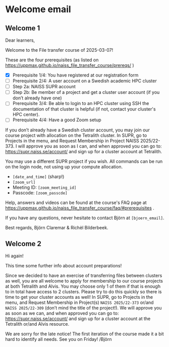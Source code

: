 # Welcome email

## Welcome 1

Dear learners,

Welcome to the File transfer course of 2025-03-07!

These are the four prerequisites (as listed on <https://uppmax.github.io/naiss_file_transfer_course/prereqs/> )

- [x] Prerequisite 1/4: You have registered at our registration form
- [ ] Prerequisite 2/4: A user account on a Swedish academic HPC cluster
- [ ] Step 2a: NAISS SUPR account
- [ ] Step 2b: Be member of a project and get a cluster user account (if you don’t already have one)
- [ ] Prerequisite 3/4: Be able to login to an HPC cluster using SSH
  the documentation of that cluster is helpful (if not, contact your cluster's HPC center).
- [ ] Prerequisite 4/4: Have a good Zoom setup

If you don’t already have a Swedish cluster account, you may join our course project with allocation on the Tetralith cluster.
In SUPR, go to Projects in the menu, and Request Membership in Project NAISS 2025/22-373.
I will approve you as soon as I can, and when approved you can go to:  <https://supr.naiss.se/account/> and sign up for a cluster account at Tetralith.

You may use a different SUPR project if you wish. All commands can be run on the login node, not using up your compute allocation.

- `[date_and_time]` (sharp!)
- `[zoom_url]`
- Meeting ID: `[zoom_meeting_id]`
- Passcode: `[zoom_passcde]`

Help, answers and videos can be found at the course's FAQ page at <https://uppmax.github.io/naiss_file_transfer_course/faq/#prerequisites> .

If you have any questions, never hesitate to contact Björn at `[bjoern_email]`.

Best regards,
Björn Claremar & Richèl Bilderbeek.


## Welcome 2

Hi again!

This time some further info about account preparations!

Since we decided to have an exercise of transferring files between clusters as well, you are all welcome to apply for membership to our course projects at both Tetralith and Alvis.
You may choose only 1 of them if that is enough to in total have access to 2 clusters.
Please try to do this quickly so there is time to get your cluster accounts as well!
In SUPR, go to Projects in the menu, and Request Membership in Project(s) `NAISS 2025/22-373` or/and `NAISS 2025/22-309` (don’t mind the title of the project!).
We will approve you as soon as we can, and when approved you can go to:  <https://supr.naiss.se/account/> and sign up for a cluster account at the Tetralith or/and Alvis resource.

We are sorry for the late notice! The first iteration of the course made it a bit hard to identify all needs.
See you on Friday!
/Björn
